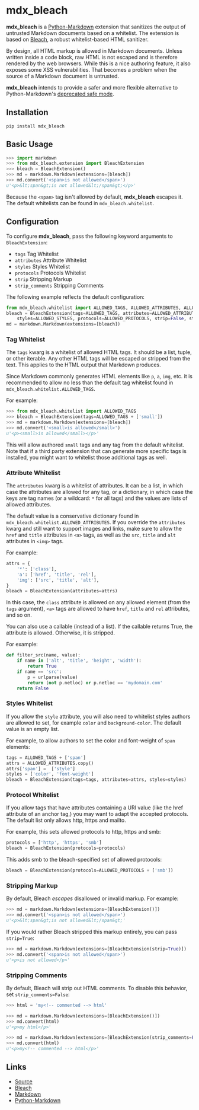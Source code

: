 # mdx_bleach

**mdx_bleach** is a [Python-Markdown](https://pythonhosted.org/Markdown/)
extension that sanitizes the output of untrusted Markdown documents based on a
whitelist. The extension is based on [Bleach](http://bleach.readthedocs.org/en/latest/),
a robust whitelist-based HTML sanitizer.

By design, all HTML markup is allowed in Markdown documents. Unless written
inside a code block, raw HTML is not escaped and is therefore rendered by the
web browsers. While this is a nice authoring feature, it also exposes some XSS
vulnerabilities. That becomes a problem when the source of a Markdown document
is untrusted.

**mdx_bleach** intends to provide a safer and more flexible alternative to Python-Markdown's
[deprecated safe mode](https://pythonhosted.org/Markdown/reference.html#safe_mode).

## Installation

    pip install mdx_bleach


## Basic Usage

```python
>>> import markdown
>>> from mdx_bleach.extension import BleachExtension
>>> bleach = BleachExtension()
>>> md = markdown.Markdown(extensions=[bleach])
>>> md.convert('<span>is not allowed</span>')
u'<p>&lt;span&gt;is not allowed&lt;/span&gt;</p>'
```

Because the ``<span>`` tag isn't allowed by default, **mdx_bleach** escapes it.
The default whitelists can be found in ``mdx_bleach.whitelist``.


## Configuration

To configure **mdx_bleach**, pass the following keyword arguments to ``BleachExtension``:

* ``tags`` Tag Whitelist
* ``attributes`` Attribute Whitelist
* ``styles`` Styles Whitelist
* ``protocols`` Protocols Whitelist
* ``strip`` Stripping Markup
* ``strip_comments`` Stripping Comments

The following example reflects the default configuration:

```python
from mdx_bleach.whitelist import ALLOWED_TAGS, ALLOWED_ATTRIBUTES, ALLOWED_STYLES, ALLOWED_PROTOCOLS
bleach = BleachExtension(tags=ALLOWED_TAGS, attributes=ALLOWED_ATTRIBUTES,
    styles=ALLOWED_STYLES, protocols=ALLOWED_PROTOCOLS, strip=False, strip_comments=True)
md = markdown.Markdown(extensions=[bleach])
```


### Tag Whitelist

The ``tags`` kwarg is a whitelist of allowed HTML tags. It should be a list,
tuple, or other iterable. Any other HTML tags will be escaped or stripped from
the text. This applies to the HTML output that Markdown produces.

Since Markdown commonly generates HTML elements like ``p``, ``a``, ``img``, etc.
it is recommended to allow no less than the default tag whitelist found in
``mdx_bleach.whitelist.ALLOWED_TAGS``.

For example:

```python
>>> from mdx_bleach.whitelist import ALLOWED_TAGS
>>> bleach = BleachExtension(tags=ALLOWED_TAGS + ['small'])
>>> md = markdown.Markdown(extensions=[bleach])
>>> md.convert('<small>is allowed</small>')
u'<p><small>is allowed</small></p>'
```

This will allow authored ``small`` tags and any tag from the default whitelist.
Note that if a third party extension that can generate more specific tags is
installed, you might want to whitelist those additional tags as well.


### Attribute Whitelist

The ``attributes`` kwarg is a whitelist of attributes. It can be a list, in
which case the attributes are allowed for any tag, or a dictionary, in which
case the keys are tag names (or a wildcard: ``*`` for all tags) and the values
are lists of allowed attributes.

The default value is a conservative dictionary found in ``mdx_bleach.whitelist.ALLOWED_ATTRIBUTES``.
If you override the ``attributes`` kwarg and still want to support images and
links, make sure to allow the ``href`` and ``title`` attributes in ``<a>`` tags,
as well as the ``src``, ``title`` and ``alt`` attributes in ``<img>`` tags.

For example:

```python
attrs = {
    '*': ['class'],
    'a': ['href', 'title', 'rel'],
    'img': ['src', 'title', 'alt'],
}
bleach = BleachExtension(attributes=attrs)
```

In this case, the ``class`` attribute is allowed on any allowed element (from
the ``tags`` argument), ``<a>`` tags are allowed to have ``href``, ``title`` and
``rel`` attributes, and so on.

You can also use a callable (instead of a list). If the callable returns True,
the attribute is allowed. Otherwise, it is stripped.

For example:

```python
def filter_src(name, value):
    if name in ('alt', 'title', 'height', 'width'):
        return True
    if name == 'src':
        p = urlparse(value)
        return (not p.netloc) or p.netloc == 'mydomain.com'
    return False
```


### Styles Whitelist

If you allow the ``style`` attribute, you will also need to whitelist styles
authors are allowed to set, for example ``color`` and ``background-color``. The
default value is an empty list.

For example, to allow authors to set the color and font-weight of ``span`` elements:

```python
tags = ALLOWED_TAGS + ['span']
attrs = ALLOWED_ATTRIBUTES.copy()
attrs['span'] =  ['style']
styles = ['color', 'font-weight']
bleach = BleachExtension(tags=tags, attributes=attrs, styles=styles)
```

### Protocol Whitelist

If you allow tags that have attributes containing a URI value
(like the href attribute of an anchor tag,) you may want to adapt
the accepted protocols. The default list only allows http, https and mailto.

For example, this sets allowed protocols to http, https and smb:

```python
protocols = ['http', 'https', 'smb']
bleach = BleachExtension(protocols=protocols)
```

This adds smb to the bleach-specified set of allowed protocols:

```python
bleach = BleachExtension(protocols=ALLOWED_PROTOCOLS + ['smb'])
```

### Stripping Markup

By default, Bleach *escapes* disallowed or invalid markup. For example:

```python
>>> md = markdown.Markdown(extensions=[BleachExtension()])
>>> md.convert('<span>is not allowed</span>')
u'<p>&lt;span&gt;is not allowed&lt;/span&gt;'
```

If you would rather Bleach stripped this markup entirely, you can pass
``strip=True``:

```python
>>> md = markdown.Markdown(extensions=[BleachExtension(strip=True)])
>>> md.convert('<span>is not allowed</span>')
u'<p>is not allowed</p>'
```


### Stripping Comments

By default, Bleach will strip out HTML comments. To disable this behavior, set
``strip_comments=False``:

```python
>>> html = 'my<!-- commented --> html'

>>> md = markdown.Markdown(extensions=[BleachExtension()])
>>> md.convert(html)
u'<p>my html</p>'

>>> md = markdown.Markdown(extensions=[BleachExtension(strip_comments=False)])
>>> md.convert(html)
u'<p>my<!-- commented --> html</p>'
```


## Links

* [Source](https://github.com/Wenzil/mdx_bleach)
* [Bleach](http://bleach.readthedocs.org/en/latest/)
* [Markdown](http://daringfireball.net/projects/markdown/)
* [Python-Markdown](https://pythonhosted.org/Markdown/)
